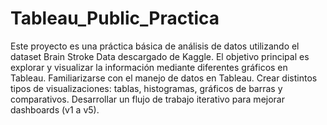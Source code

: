 # Tableau_Public_Practica
Este proyecto es una práctica básica de análisis de datos utilizando el dataset Brain Stroke Data descargado de Kaggle. El objetivo principal es explorar y visualizar la información mediante diferentes gráficos en Tableau.
Familiarizarse con el manejo de datos en Tableau.
Crear distintos tipos de visualizaciones: tablas, histogramas, gráficos de barras y comparativos.
Desarrollar un flujo de trabajo iterativo para mejorar dashboards (v1 a v5).
